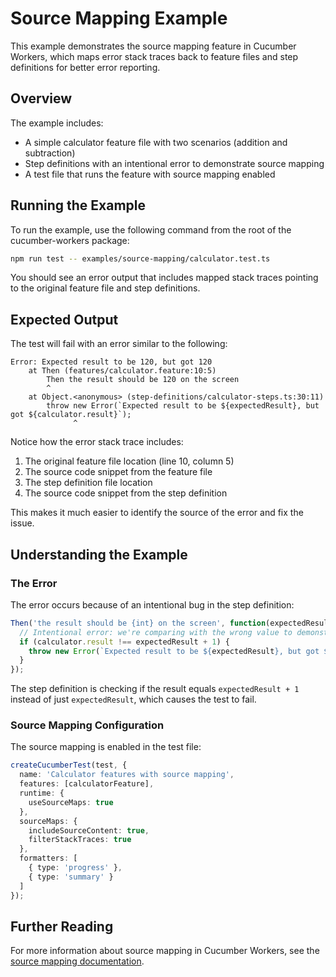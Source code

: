 # Source Mapping Example

This example demonstrates the source mapping feature in Cucumber Workers, which maps error stack traces back to feature files and step definitions for better error reporting.

## Overview

The example includes:

- A simple calculator feature file with two scenarios (addition and subtraction)
- Step definitions with an intentional error to demonstrate source mapping
- A test file that runs the feature with source mapping enabled

## Running the Example

To run the example, use the following command from the root of the cucumber-workers package:

```bash
npm run test -- examples/source-mapping/calculator.test.ts
```

You should see an error output that includes mapped stack traces pointing to the original feature file and step definitions.

## Expected Output

The test will fail with an error similar to the following:

```
Error: Expected result to be 120, but got 120
    at Then (features/calculator.feature:10:5)
        Then the result should be 120 on the screen
        ^
    at Object.<anonymous> (step-definitions/calculator-steps.ts:30:11)
        throw new Error(`Expected result to be ${expectedResult}, but got ${calculator.result}`);
              ^
```

Notice how the error stack trace includes:

1. The original feature file location (line 10, column 5)
2. The source code snippet from the feature file
3. The step definition file location
4. The source code snippet from the step definition

This makes it much easier to identify the source of the error and fix the issue.

## Understanding the Example

### The Error

The error occurs because of an intentional bug in the step definition:

```typescript
Then('the result should be {int} on the screen', function(expectedResult: number) {
  // Intentional error: we're comparing with the wrong value to demonstrate source mapping
  if (calculator.result !== expectedResult + 1) {
    throw new Error(`Expected result to be ${expectedResult}, but got ${calculator.result}`);
  }
});
```

The step definition is checking if the result equals `expectedResult + 1` instead of just `expectedResult`, which causes the test to fail.

### Source Mapping Configuration

The source mapping is enabled in the test file:

```typescript
createCucumberTest(test, {
  name: 'Calculator features with source mapping',
  features: [calculatorFeature],
  runtime: {
    useSourceMaps: true
  },
  sourceMaps: {
    includeSourceContent: true,
    filterStackTraces: true
  },
  formatters: [
    { type: 'progress' },
    { type: 'summary' }
  ]
});
```

## Further Reading

For more information about source mapping in Cucumber Workers, see the [source mapping documentation](../../docs/source-mapping.md). 